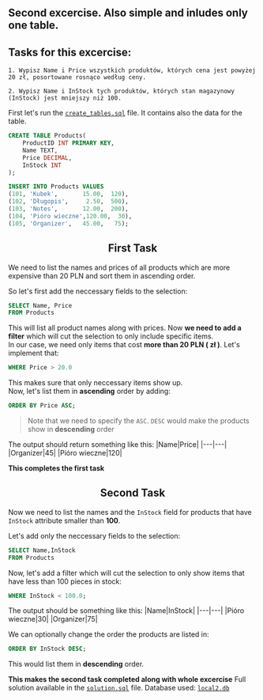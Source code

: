 ## Second excercise. Also simple and inludes only one table.

## Tasks for this excercise:

```
1. Wypisz Name i Price wszystkich produktów, których cena jest powyżej 20 zł, posortowane rosnąco według ceny.

2. Wypisz Name i InStock tych produktów, których stan magazynowy (InStock) jest mniejszy niż 100.
```

First let's run the [`create_tables.sql`](create_tables.sql) file. It contains also the data for the table.
```sql
CREATE TABLE Products(
	ProductID INT PRIMARY KEY,
	Name TEXT,
	Price DECIMAL,
	InStock INT
);

INSERT INTO Products VALUES
(101, 'Kubek',       15.00,  120),
(102, 'Długopis',     2.50,  500),
(103, 'Notes',       12.00,  200),
(104, 'Pióro wieczne',120.00,  30),
(105, 'Organizer',   45.00,   75);
```

<div align="center">
<h2>First Task</h2>
</div>

We need to list the names and prices of all products which are more expensive than 20 PLN and sort them in ascending order.  

So let's first add the neccessary fields to the selection:
```sql
SELECT Name, Price
FROM Products
```
This will list all product names along with prices. Now **we need to add a filter** which will cut the selection to only include specific items.  
In our case, we need only items that cost **more than 20 PLN ( zł )**. Let's implement that:
```sql
WHERE Price > 20.0
```
This makes sure that only neccessary items show up.  
Now, let's list them in **ascending** order by adding:
```sql
ORDER BY Price ASC;
```
> Note that we need to specify the `ASC`. `DESC` would make the products show in **descending** order

The output should return something like this:
|Name|Price|
|---|---|
|Organizer|45|
|Pióro wieczne|120|

**This completes the first task**

<div align="center">
<h2>Second Task</h2>
</div>

Now we need to list the names and the `InStock` field for products that have `InStock` attribute smaller than **100**.

Let's add only the neccessary fields to the selection:
```sql
SELECT Name,InStock
FROM Products
```
Now, let's add a filter which will cut the selection to only show items that have less than 100 pieces in stock:
```sql
WHERE InStock < 100.0;
```
The output should be something like this:
|Name|InStock|
|---|---|
|Pióro wieczne|30|
|Organizer|75|

We can optionally change the order the products are listed in:
```sql
ORDER BY InStock DESC;
```
This would list them in **descending** order.

**This makes the second task completed along with whole excercise**
Full solution available in the [`solution.sql`](./solution.sql) file.
Database used: [`local2.db`](/local-db/local2.db)